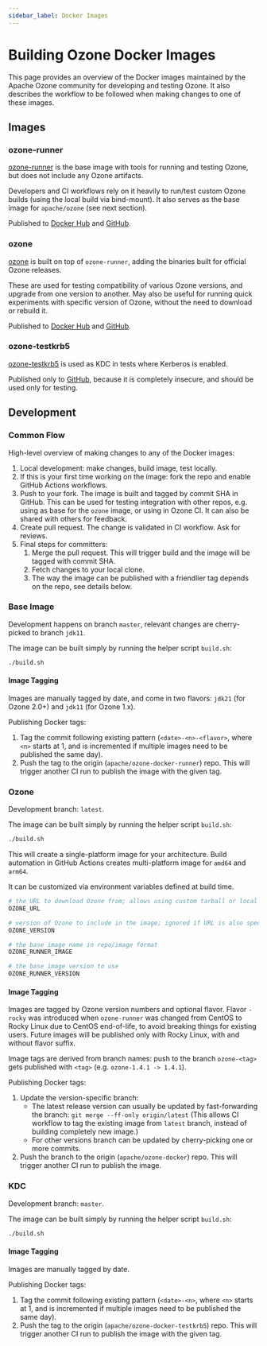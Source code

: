 ```yaml
---
sidebar_label: Docker Images
---
```


<!-- cspell:word testkrb5 -->

# Building Ozone Docker Images

This page provides an overview of the Docker images maintained by the Apache Ozone community for developing and testing Ozone.  It also describes the workflow to be followed when making changes to one of these images.

## Images

### ozone-runner

[ozone-runner](https://github.com/apache/ozone-docker-runner) is the base image with tools for running and testing Ozone, but does not include any Ozone artifacts.

Developers and CI workflows rely on it heavily to run/test custom Ozone builds (using the local build via bind-mount).  It also serves as the base image for `apache/ozone` (see next section).

Published to [Docker Hub](https://hub.docker.com/r/apache/ozone-runner) and [GitHub](https://github.com/apache/ozone-docker-runner/pkgs/container/ozone-runner).

### ozone

[ozone](https://github.com/apache/ozone-docker) is built on top of `ozone-runner`, adding the binaries built for official Ozone releases.

These are used for testing compatibility of various Ozone versions, and upgrade from one version to another.  May also be useful for running quick experiments with specific version of Ozone, without the need to download or rebuild it.

Published to [Docker Hub](https://hub.docker.com/r/apache/ozone) and [GitHub](https://github.com/apache/ozone-docker/pkgs/container/ozone).

### ozone-testkrb5

[ozone-testkrb5](https://github.com/apache/ozone-docker-testkrb5) is used as KDC in tests where Kerberos is enabled.

Published only to [GitHub](https://github.com/apache/ozone-docker-testkrb5/pkgs/container/ozone-testkrb5), because it is completely insecure, and should be used only for testing.

## Development

### Common Flow

High-level overview of making changes to any of the Docker images:

1. Local development: make changes, build image, test locally.
2. If this is your first time working on the image: fork the repo and enable GitHub Actions workflows.
3. Push to your fork.  The image is built and tagged by commit SHA in GitHub.  This can be used for testing integration with other repos, e.g. using as base for the `ozone` image, or using in Ozone CI.  It can also be shared with others for feedback.
4. Create pull request.  The change is validated in CI workflow.  Ask for reviews.
5. Final steps for committers:
    1. Merge the pull request.  This will trigger build and the image will be tagged with commit SHA.
    2. Fetch changes to your local clone.
    3. The way the image can be published with a friendlier tag depends on the repo, see details below.

### Base Image

Development happens on branch `master`, relevant changes are cherry-picked to branch `jdk11`.

The image can be built simply by running the helper script `build.sh`:

```bash
./build.sh
```

#### Image Tagging

Images are manually tagged by date, and come in two flavors: `jdk21` (for Ozone 2.0+) and `jdk11` (for Ozone 1.x).

Publishing Docker tags:

1. Tag the commit following existing pattern (`<date>-<n>-<flavor>`, where `<n>` starts at 1, and is incremented if multiple images need to be published the same day).
2. Push the tag to the origin (`apache/ozone-docker-runner`) repo.  This will trigger another CI run to publish the image with the given tag.

### Ozone

Development branch: `latest`.

The image can be built simply by running the helper script `build.sh`:

```bash
./build.sh
```

This will create a single-platform image for your architecture.  Build automation in GitHub Actions creates multi-platform image for `amd64` and `arm64`.

It can be customized via environment variables defined at build time.

```bash
# the URL to download Ozone from; allows using custom tarball or local mirror
OZONE_URL

# version of Ozone to include in the image; ignored if URL is also specified
OZONE_VERSION

# the base image name in repo/image format
OZONE_RUNNER_IMAGE

# the base image version to use
OZONE_RUNNER_VERSION
```

#### Image Tagging

Images are tagged by Ozone version numbers and optional flavor.  Flavor `-rocky` was introduced when `ozone-runner` was changed from CentOS to Rocky Linux due to CentOS end-of-life, to avoid breaking things for existing users.  Future images will be published only with Rocky Linux, with and without flavor suffix.

Image tags are derived from branch names: push to the branch `ozone-<tag>` gets published with `<tag>` (e.g. `ozone-1.4.1 -> 1.4.1`).

Publishing Docker tags:

1. Update the version-specific branch:
   - The latest release version can usually be updated by fast-forwarding the branch: `git merge --ff-only origin/latest` (This allows CI workflow to tag the existing image from `latest` branch, instead of building completely new image.)
   - For other versions branch can be updated by cherry-picking one or more commits.
2. Push the branch to the origin (`apache/ozone-docker`) repo.  This will trigger another CI run to publish the image.

### KDC

Development branch: `master`.

The image can be built simply by running the helper script `build.sh`:

```bash
./build.sh
```

#### Image Tagging

Images are manually tagged by date.

Publishing Docker tags:

1. Tag the commit following existing pattern (`<date>-<n>`, where `<n>` starts at 1, and is incremented if multiple images need to be published the same day).
2. Push the tag to the origin (`apache/ozone-docker-testkrb5`) repo.  This will trigger another CI run to publish the image with the given tag.
